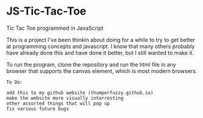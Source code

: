 # JS-Tic-Tac-Toe
Tic Tac Toe programmed in JavaScript

This is a project I've been thinkin about doing for a while to try to get better at programming concepts and javascript. I know that many others probably have already done this and have done it better, but I still wanted to make it.

To run the program, clone the repository and run the html file in any browser that supports the canvas element, which is most modern browsers.

	To Do:

	add this to my github website (thumperfuzzy.github.io)
	make the website more visually interresting
	other assorted things that will pop up
	fix various future bugs
